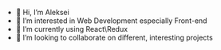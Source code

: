 - 👋 Hi, I’m Aleksei
- 👀 I’m interested in Web Development especially Front-end
- 🌱 I’m currently using React\Redux
- 💞️ I’m looking to collaborate on different, interesting projects

<!---
a ✨ special ✨ repository because its `README.md` (this file) appears on your GitHub profile.
You can click the Preview link to take a look at your changes.
--->
